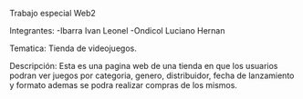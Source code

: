 Trabajo especial Web2

Integrantes: -Ibarra Ivan Leonel -Ondicol Luciano Hernan

Tematica: Tienda de videojuegos.

Descripción: Esta es una pagina web de una tienda en que los usuarios podran ver juegos por categoria, genero, 
distribuidor, fecha de lanzamiento y formato ademas  se podra realizar compras de los mismos.
